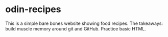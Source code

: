 # odin-recipes
This is a simple bare bones website showing food recipes. The takeaways: build muscle memory around git and GitHub. Practice basic HTML.